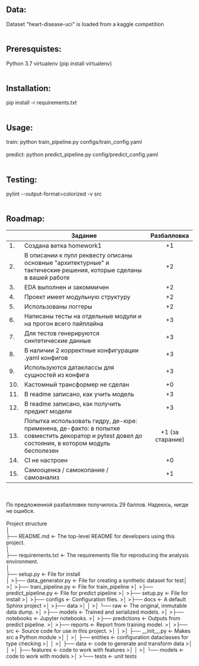 ## Data:

Dataset "heart-disease-uci" is loaded from a kaggle competition
<br>
<br>
## Preresquistes:

Python 3.7
virtualenv (pip install virtualenv)
<br>
<br>
## Installation:

pip install -r requirements.txt
<br>
<br>
## Usage:

train: python train_pipeline.py configs/train_config.yaml
<br>
<br>
predict: python predict_pipeline.py config/predict_config.yaml
<br>
<br>
## Testing:

pylint --output-format=colorized -v src
<br>
<br>
## Roadmap:

|  |Задание|Разбалловка|
|---|------------------------------------------------------------------------------------------------------------------|:--------:|
|1.|Создана ветка homework1|+1|
|2.|В описании к пулл реквесту описаны основные "архитектурные" и тактические решения, которые сделаны в вашей работе|+2|
|3.|EDA выполнен и закоммичен|+2|
|4.|Проект имеет модульную структуру|+2|
|5.|Использованы логгеры|+2|
|6.|Написаны тесты на отдельные модули и на прогон всего пайплайна|+3|
|7.|Для тестов генерируются синтетические данные|+3|
|8.|В наличии 2 корректные конфигурации .yaml конфигов|+3|
|9.|Используются датаклассы для сущностей из конфига|+3|
|10.|Кастомный трансформер не сделан|+0|
|11.|В readme записано, как учить модель|+3|
|12.|В readme записано, как получить предикт модели|+3|
|13.|Попытка использовать гидру, де-юре: применена, де-факто: в попытке совместить декоратор и pytest довел до состояния, в котором модуль бесполезен|+1 (за старание)|
|14.|CI не настроен|+0|
|15.|Самооценка / самокопание / самоанализ|+1|
<br>
<br>
По предложенной разбалловке получилось 29 баллов. Надеюсь, нигде не ошибся.
<br>
<br>
Project structure
<br><t>│
<br><t>├── README.md             <- The top-level README for developers using this project.
<br><t>│
<br><t>├── requirements.txt      <- The requirements file for reproducing the analysis environment.
<br><t>│
<br><t>├── setup.py              <- File for install
<br><t>│
>├── data_generator.py  	  <- File for creating a synthetic dataset for test│
>│
>├── trani_pipeline.py     <- File for train_pipeline
>│
>├── predict_pipeline.py   <- File for predict pipeline
>│
>├── setup.py              <- File for install
>│
>├── configs               <- Configuration files.
>│
>├── docs                  <- A default Sphinx project
>│
>├── data
>│	│
>│   └── raw               <- The original, immutable data dump.
>│
>├── models                <- Trained and serialized models.
>│
>├── notebooks             <- Jupyter notebooks.
>│
>├── predictions           <- Outputs from predict pipeline.
>│
>├── reports               <- Report from training model.
>│
>├── src                   <- Source code for use in this project.
>│	│
>│   ├── __init__.py       <- Makes src a Python module
>│   │
>│   ├── entities          <- configuration dataclasses for type checking
>│   │
>│   ├── data              <- code to generate and transform data
>│	│
>│   ├── features          <- code to work with features
>│   │
>│   └── models            <- code to work with models
>│
>└── tests                 <- unit tests
